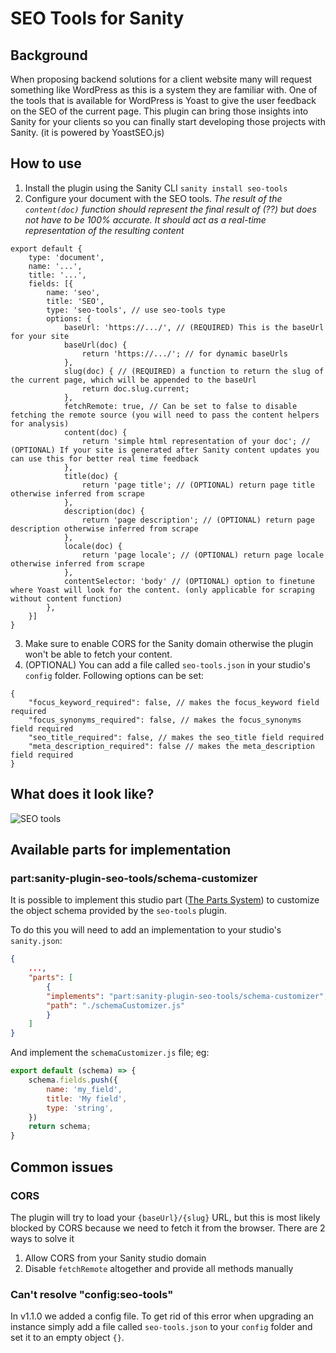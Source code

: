 # SEO Tools for Sanity

## Background
When proposing backend solutions for a client website many will request something like WordPress as this is a system they are familiar with. One of the tools that is available for WordPress is Yoast to give the user feedback on the SEO of the current page. This plugin can bring those insights into Sanity for your clients so you can finally start developing those projects with Sanity. (it is powered by YoastSEO.js)  

## How to use
1. Install the plugin using the Sanity CLI `sanity install seo-tools`
2. Configure your document with the SEO tools.
*The result of the `content(doc)` function should represent the final result of (??)  but does not have to be 100% accurate. It should act as a real-time representation of the resulting content*
```
export default {
    type: 'document',
    name: '...',
    title: '...',
    fields: [{
        name: 'seo',
        title: 'SEO',
        type: 'seo-tools', // use seo-tools type
        options: {
            baseUrl: 'https://.../', // (REQUIRED) This is the baseUrl for your site
            baseUrl(doc) {
                return 'https://.../'; // for dynamic baseUrls
            },
            slug(doc) { // (REQUIRED) a function to return the slug of the current page, which will be appended to the baseUrl
                return doc.slug.current;
            },
            fetchRemote: true, // Can be set to false to disable fetching the remote source (you will need to pass the content helpers for analysis)
            content(doc) {
                return 'simple html representation of your doc'; // (OPTIONAL) If your site is generated after Sanity content updates you can use this for better real time feedback
            },
            title(doc) {
                return 'page title'; // (OPTIONAL) return page title otherwise inferred from scrape
            },
            description(doc) {
                return 'page description'; // (OPTIONAL) return page description otherwise inferred from scrape
            },
            locale(doc) {
                return 'page locale'; // (OPTIONAL) return page locale otherwise inferred from scrape
            },
            contentSelector: 'body' // (OPTIONAL) option to finetune where Yoast will look for the content. (only applicable for scraping without content function)
        },
    }]
}
```
3. Make sure to enable CORS for the Sanity domain otherwise the plugin won't be able to fetch your content.
4. (OPTIONAL) You can add a file called `seo-tools.json` in your studio's `config` folder. Following options can be set:
```
{
    "focus_keyword_required": false, // makes the focus_keyword field required
    "focus_synonyms_required": false, // makes the focus_synonyms field required
    "seo_title_required": false, // makes the seo_title field required
    "meta_description_required": false // makes the meta_description field required
}
```

## What does it look like?
![SEO tools](https://raw.githubusercontent.com/LiamMartens/sanity-plugin-seo-tools/master/doc/img/plugin.gif)

## Available parts for implementation
### part:sanity-plugin-seo-tools/schema-customizer
It is possible to implement this studio part ([The Parts System](https://www.sanity.io/docs/parts)) to customize the object schema provided by the `seo-tools` plugin.

To do this you will need to add an implementation to your studio's `sanity.json`:
```json
{
    ...,
    "parts": [
        {
        "implements": "part:sanity-plugin-seo-tools/schema-customizer",
        "path": "./schemaCustomizer.js"
        }
    ]
}
```

And implement the `schemaCustomizer.js` file; eg:
```js
export default (schema) => {
    schema.fields.push({
        name: 'my_field',
        title: 'My field',
        type: 'string',
    })
    return schema;
}
```


## Common issues
### CORS
The plugin will try to load your `{baseUrl}/{slug}` URL, but this is most likely blocked by CORS because we need to fetch it from the browser. There are 2 ways to solve it
1. Allow CORS from your Sanity studio domain
2. Disable `fetchRemote` altogether and provide all methods manually
### Can't resolve "config:seo-tools"
In v1.1.0 we added a config file. To get rid of this error when upgrading an instance simply add a file called `seo-tools.json` to your `config` folder and set it to an empty object `{}`.